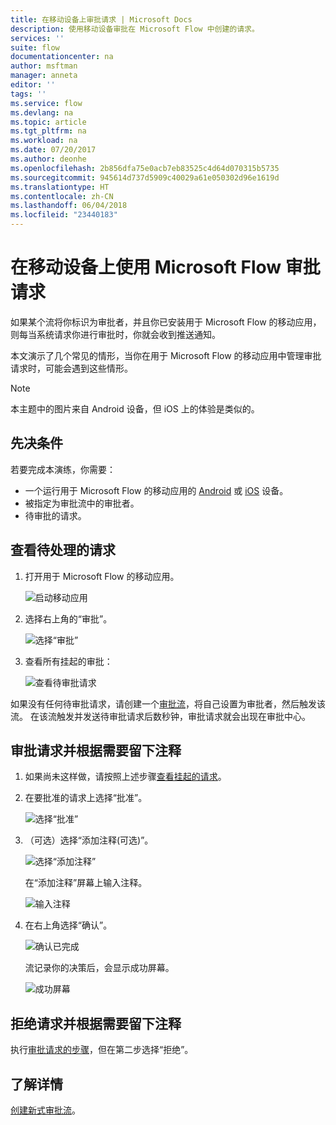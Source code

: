 ```yaml
---
title: 在移动设备上审批请求 | Microsoft Docs
description: 使用移动设备审批在 Microsoft Flow 中创建的请求。
services: ''
suite: flow
documentationcenter: na
author: msftman
manager: anneta
editor: ''
tags: ''
ms.service: flow
ms.devlang: na
ms.topic: article
ms.tgt_pltfrm: na
ms.workload: na
ms.date: 07/20/2017
ms.author: deonhe
ms.openlocfilehash: 2b856dfa75e0acb7eb83525c4d64d070315b5735
ms.sourcegitcommit: 945614d737d5909c40029a61e050302d96e1619d
ms.translationtype: HT
ms.contentlocale: zh-CN
ms.lasthandoff: 06/04/2018
ms.locfileid: "23440183"
---
```

# <a name="approve-requests-on-your-mobile-device-by-using-microsoft-flow"></a>在移动设备上使用 Microsoft Flow 审批请求
如果某个流将你标识为审批者，并且你已安装用于 Microsoft Flow 的移动应用，则每当系统请求你进行审批时，你就会收到推送通知。

本文演示了几个常见的情形，当你在用于 Microsoft Flow 的移动应用中管理审批请求时，可能会遇到这些情形。

> [!NOTE]
> 本主题中的图片来自 Android 设备，但 iOS 上的体验是类似的。
> 
> 

## <a name="prerequisites"></a>先决条件
若要完成本演练，你需要：

* 一个运行用于 Microsoft Flow 的移动应用的 [Android](https://aka.ms/flowmobiledocsandroid) 或 [iOS](https://aka.ms/flowmobiledocsios) 设备。
* 被指定为审批流中的审批者。
* 待审批的请求。

## <a name="view-pending-requests"></a>查看待处理的请求
1. 打开用于 Microsoft Flow 的移动应用。
   
    ![启动移动应用](./media/mobile-approvals/open-app.png)
2. 选择右上角的“审批”。
   
    ![选择“审批”](./media/mobile-approvals/select-approvals.png)
3. 查看所有挂起的审批：
   
    ![查看待审批请求](./media/mobile-approvals/show-pending-approval-requests.png)

如果没有任何待审批请求，请创建一个[审批流](modern-approvals.md)，将自己设置为审批者，然后触发该流。 在该流触发并发送待审批请求后数秒钟，审批请求就会出现在审批中心。

## <a name="approve-requests-and-leave-an-optional-comment"></a>审批请求并根据需要留下注释
1. 如果尚未这样做，请按照上述步骤[查看挂起的请求](mobile-approvals.md#view-pending-requests)。
2. 在要批准的请求上选择“批准”。
   
    ![选择“批准”](./media/mobile-approvals/select-approve.png)
3. （可选）选择“添加注释(可选)”。
   
    ![选择“添加注释”](./media/mobile-approvals/select-add-comment.png)
   
    在“添加注释”屏幕上输入注释。
   
    ![输入注释](./media/mobile-approvals/enter-comment-for-approval.png)
4. 在右上角选择“确认”。
   
    ![确认已完成](./media/mobile-approvals/tap-confirm-button.png)
   
    流记录你的决策后，会显示成功屏幕。
   
    ![成功屏幕](./media/mobile-approvals/approved.png)

## <a name="reject-requests-and-leave-an-optional-comment"></a>拒绝请求并根据需要留下注释
执行[审批请求的步骤](mobile-approvals.md#approve-requests-and-leave-an-optional-comment)，但在第二步选择“拒绝”。

## <a name="learn-more"></a>了解详情
[创建新式审批流](modern-approvals.md)。

